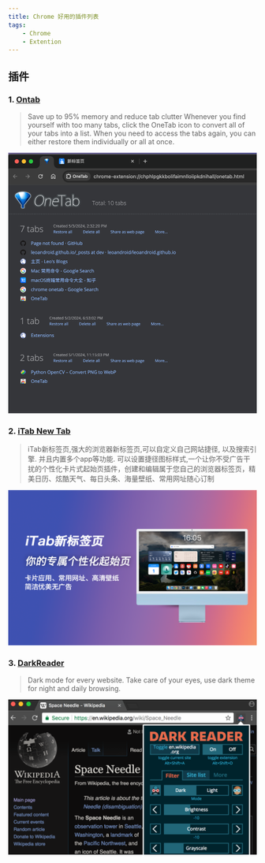 ```yaml
---
title: Chrome 好用的插件列表
tags:
    - Chrome
    - Extention
---
```


## 插件

### 1. [Ontab](https://chromewebstore.google.com/detail/onetab/chphlpgkkbolifaimnlloiipkdnihall)
> Save up to 95% memory and reduce tab clutter
>Whenever you find yourself with too many tabs, click the OneTab icon to convert all of your tabs into a list. When you need to access the tabs again, you can either restore them individually or all at once.

![oneTab](/assets/images/20240503/onetab.png)

### 2. [iTab New Tab](https://chromewebstore.google.com/detail/itab-new-tab/mhloojimgilafopcmlcikiidgbbnelip)

> iTab新标签页,强大的浏览器新标签页,可以自定义自己网站捷径, 以及搜索引擎. 并且内置多个app等功能. 可以设置捷径图标样式,一个让你不受广告干扰的个性化卡片式起始页插件，创建和编辑属于您自己的浏览器标签页，精美日历、炫酷天气、每日头条、海量壁纸、常用网址随心订制

![iTab](/assets/images/20240503/itab.png)

### 3. [DarkReader](https://chromewebstore.google.com/detail/dark-reader/eimadpbcbfnmbkopoojfekhnkhdbieeh)

> Dark mode for every website. Take care of your eyes, use dark theme for night and daily browsing.

![DarkReader](/assets/images/20240503/darkreader.png)
